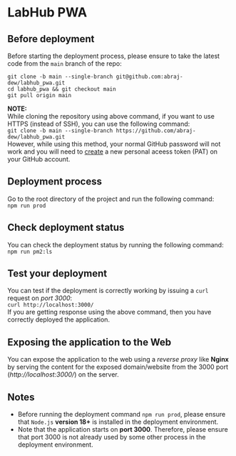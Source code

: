 # LabHub PWA

## Before deployment

Before starting the deployment process, please ensure to take the latest code from the `main` branch of the repo:

`git clone -b main --single-branch git@github.com:abraj-dew/labhub_pwa.git`  
`cd labhub_pwa && git checkout main`  
`git pull origin main`  

**NOTE:**  
While cloning the repository using above command, if you want to use HTTPS (instead of SSH), you can use the following command:  
`git clone -b main --single-branch https://github.com/abraj-dew/labhub_pwa.git`  
However, while using this method, your normal GitHub password will not work and you will need to [create](https://github.com/settings/tokens/new) a new personal aceess token (PAT) on your GitHub account.  

## Deployment process
Go to the root directory of the project and run the following command:  
`npm run prod`  

## Check deployment status

You can check the deployment status by running the following command:  
`npm run pm2:ls`  

## Test your deployment

You can test if the deployment is correctly working by issuing a `curl` request on *port 3000*:  
`curl http://localhost:3000/`  
If you are getting response using the above command, then you have correctly deployed the application.

## Exposing the application to the Web
You can expose the application to the web using a *reverse proxy* like **Nginx** by serving the content for the exposed domain/website from the 3000 port (*http://localhost:3000/*) on the server.

## Notes

* Before running the deployment command `npm run prod`, please ensure that `Node.js` **version 18+** is installed in the deployment environment.  
* Note that the application starts on **port 3000**. Therefore, please ensure that port 3000 is not already used by some other process in the deployment environment.
